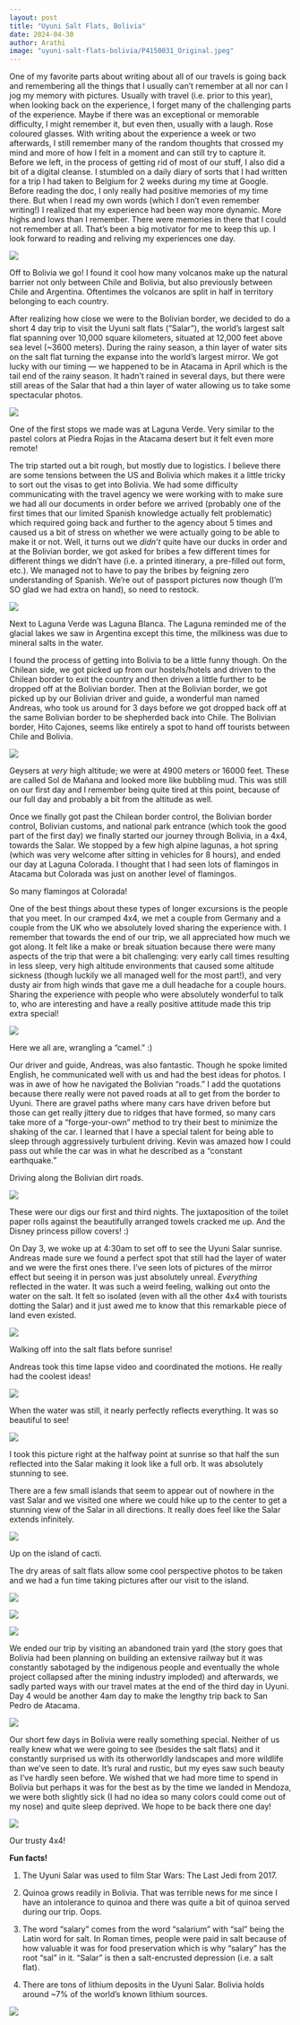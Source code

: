 ```yaml
---
layout: post
title: "Uyuni Salt Flats, Bolivia"
date: 2024-04-30
author: Arathi
image: "uyuni-salt-flats-bolivia/P4150031_Original.jpeg"
---
```


One of my favorite parts about writing about all of our travels is going back and remembering all the things that I usually can’t remember at all nor can I jog my memory with pictures. Usually with travel (i.e. prior to this year), when looking back on the experience, I forget many of the challenging parts of the experience. Maybe if there was an exceptional or memorable difficulty, I might remember it, but even then, usually with a laugh. Rose coloured glasses. With writing about the experience a week or two afterwards, I still remember many of the random thoughts that crossed my mind and more of how I felt in a moment and can still try to capture it. Before we left, in the process of getting rid of most of our stuff, I also did a bit of a digital cleanse. I stumbled on a daily diary of sorts that I had written for a trip I had taken to Belgium for 2 weeks during my time at Google. Before reading the doc, I only really had positive memories of my time there. But when I read my own words (which I don’t even remember writing!) I realized that my experience had been way more dynamic. More highs and lows than I remember. There were memories in there that I could not remember at all. That’s been a big motivator for me to keep this up. I look forward to reading and reliving my experiences one day.

![](assets/img/uyuni-salt-flats-bolivia/P4130086_Original.jpeg)

<figcaption>

Off to Bolivia we go! I found it cool how many volcanos make up the natural barrier not only between Chile and Bolivia, but also previously between Chile and Argentina. Oftentimes the volcanos are split in half in territory belonging to each country.

</figcaption>

After realizing how close we were to the Bolivian border, we decided to do a short 4 day trip to visit the Uyuni salt flats (“Salar”), the world’s largest salt flat spanning over 10,000 square kilometers, situated at 12,000 feet above sea level (~3600 meters). During the rainy season, a thin layer of water sits on the salt flat turning the expanse into the world’s largest mirror. We got lucky with our timing — we happened to be in Atacama in April which is the tail end of the rainy season. It hadn’t rained in several days, but there were still areas of the Salar that had a thin layer of water allowing us to take some spectacular photos.

![](assets/img/uyuni-salt-flats-bolivia/20240413_113745_Original.jpeg)

<figcaption>

One of the first stops we made was at Laguna Verde. Very similar to the pastel colors at Piedra Rojas in the Atacama desert but it felt even more remote!

</figcaption>

The trip started out a bit rough, but mostly due to logistics. I believe there are some tensions between the US and Bolivia which makes it a little tricky to sort out the visas to get into Bolivia. We had some difficulty communicating with the travel agency we were working with to make sure we had all our documents in order before we arrived (probably one of the first times that our limited Spanish knowledge actually felt problematic) which required going back and further to the agency about 5 times and caused us a bit of stress on whether we were actually going to be able to make it or not. Well, it turns out we _didn’t_ quite have our ducks in order and at the Bolivian border, we got asked for bribes a few different times for different things we didn’t have (i.e. a printed itinerary, a pre-filled out form, etc.). We managed not to have to pay the bribes by feigning zero understanding of Spanish. We’re out of passport pictures now though (I’m SO glad we had extra on hand), so need to restock.

![](assets/img/uyuni-salt-flats-bolivia/P4130091_Original.jpeg)

<figcaption>

Next to Laguna Verde was Laguna Blanca. The Laguna reminded me of the glacial lakes we saw in Argentina except this time, the milkiness was due to mineral salts in the water.

</figcaption>

I found the process of getting into Bolivia to be a little funny though. On the Chilean side, we got picked up from our hostels/hotels and driven to the Chilean border to exit the country and then driven a little further to be dropped off at the Bolivian border. Then at the Bolivian border, we got picked up by our Bolivian driver and guide, a wonderful man named Andreas, who took us around for 3 days before we got dropped back off at the same Bolivian border to be shepherded back into Chile. The Bolivian border, Hito Cajones, seems like entirely a spot to hand off tourists between Chile and Bolivia.

![](assets/img/uyuni-salt-flats-bolivia/P4130107_Original.jpeg)

<figcaption>

Geysers at _very_ high altitude; we were at 4900 meters or 16000 feet. These are called Sol de Mañana and looked more like bubbling mud. This was still on our first day and I remember being quite tired at this point, because of our full day and probably a bit from the altitude as well.

</figcaption>

Once we finally got past the Chilean border control, the Bolivian border control, Bolivian customs, and national park entrance (which took the good part of the first day) we finally started our journey through Bolivia, in a 4x4, towards the Salar. We stopped by a few high alpine lagunas, a hot spring (which was very welcome after sitting in vehicles for 8 hours), and ended our day at Laguna Colorada. I thought that I had seen lots of flamingos in Atacama but Colorada was just on another level of flamingos.

So many flamingos at Colorada!

One of the best things about these types of longer excursions is the people that you meet. In our cramped 4x4, we met a couple from Germany and a couple from the UK who we absolutely loved sharing the experience with. I remember that towards the end of our trip, we all appreciated how much we got along. It felt like a make or break situation because there were many aspects of the trip that were a bit challenging: very early call times resulting in less sleep, very high altitude environments that caused some altitude sickness (though luckily we all managed well for the most part!), and very dusty air from high winds that gave me a dull headache for a couple hours. Sharing the experience with people who were absolutely wonderful to talk to, who are interesting and have a really positive attitude made this trip extra special!

![](assets/img/uyuni-salt-flats-bolivia/IMG_0923_Original.jpeg)

<figcaption>

Here we all are, wrangling a “camel.” :)

</figcaption>

Our driver and guide, Andreas, was also fantastic. Though he spoke limited English, he communicated well with us and had the best ideas for photos. I was in awe of how he navigated the Bolivian “roads.” I add the quotations because there really were not paved roads at all to get from the border to Uyuni. There are gravel paths where many cars have driven before but those can get really jittery due to ridges that have formed, so many cars take more of a “forge-your-own” method to try their best to minimize the shaking of the car. I learned that I have a special talent for being able to sleep through aggressively turbulent driving. Kevin was amazed how I could pass out while the car was in what he described as a “constant earthquake.”

Driving along the Bolivian dirt roads.

![](assets/img/uyuni-salt-flats-bolivia/PXL_20240413_230439437_Original.jpeg)

<figcaption>

These were our digs our first and third nights. The juxtaposition of the toilet paper rolls against the beautifully arranged towels cracked me up. And the Disney princess pillow covers! :)

</figcaption>

On Day 3, we woke up at 4:30am to set off to see the Uyuni Salar sunrise. Andreas made sure we found a perfect spot that still had the layer of water and we were the first ones there. I’ve seen lots of pictures of the mirror effect but seeing it in person was just absolutely unreal. _Everything_ reflected in the water. It was such a weird feeling, walking out onto the water on the salt. It felt so isolated (even with all the other 4x4 with tourists dotting the Salar) and it just awed me to know that this remarkable piece of land even existed.

![](assets/img/uyuni-salt-flats-bolivia/P4150010_Original.jpeg)

<figcaption>

Walking off into the salt flats before sunrise!

</figcaption>

Andreas took this time lapse video and coordinated the motions. He really had the coolest ideas!

![](assets/img/uyuni-salt-flats-bolivia/P4150024_Original.jpeg)

<figcaption>

When the water was still, it nearly perfectly reflects everything. It was so beautiful to see!

</figcaption>

![](assets/img/uyuni-salt-flats-bolivia/P4150031_Original.jpeg)

<figcaption>

I took this picture right at the halfway point at sunrise so that half the sun reflected into the Salar making it look like a full orb. It was absolutely stunning to see.

</figcaption>

There are a few small islands that seem to appear out of nowhere in the vast Salar and we visited one where we could hike up to the center to get a stunning view of the Salar in all directions. It really does feel like the Salar extends infinitely.

![](assets/img/uyuni-salt-flats-bolivia/P4150041_Original.jpeg)

<figcaption>

Up on the island of cacti.

</figcaption>

The dry areas of salt flats allow some cool perspective photos to be taken and we had a fun time taking pictures after our visit to the island.

![](assets/img/uyuni-salt-flats-bolivia/20240415_101800_Original.jpeg)

![](assets/img/uyuni-salt-flats-bolivia/IMG_1699.HEIC_Original.jpeg)

![](assets/img/uyuni-salt-flats-bolivia/PXL_20240415_143005296_Original.jpeg)

We ended our trip by visiting an abandoned train yard (the story goes that Bolivia had been planning on building an extensive railway but it was constantly sabotaged by the indigenous people and eventually the whole project collapsed after the mining industry imploded) and afterwards, we sadly parted ways with our travel mates at the end of the third day in Uyuni. Day 4 would be another 4am day to make the lengthy trip back to San Pedro de Atacama.

![](assets/img/uyuni-salt-flats-bolivia/P4150128_Original.jpeg)

Our short few days in Bolivia were really something special. Neither of us really knew what we were going to see (besides the salt flats) and it constantly surprised us with its otherworldly landscapes and more wildlife than we’ve seen to date. It’s rural and rustic, but my eyes saw such beauty as I’ve hardly seen before. We wished that we had more time to spend in Bolivia but perhaps it was for the best as by the time we landed in Mendoza, we were both slightly sick (I had no idea so many colors could come out of my nose) and quite sleep deprived. We hope to be back there one day!

![](assets/img/uyuni-salt-flats-bolivia/20240415_103212_Original.jpeg)

<figcaption>

Our trusty 4x4!

</figcaption>

**Fun facts!**

1. The Uyuni Salar was used to film Star Wars: The Last Jedi from 2017.

2. Quinoa grows readily in Bolivia. That was terrible news for me since I have an intolerance to quinoa and there was quite a bit of quinoa served during our trip. Oops.

3. The word “salary” comes from the word “salarium” with “sal” being the Latin word for salt. In Roman times, people were paid in salt because of how valuable it was for food preservation which is why “salary” has the root “sal” in it. “Salar” is then a salt-encrusted depression (i.e. a salt flat).

4. There are tons of lithium deposits in the Uyuni Salar. Bolivia holds around ~7% of the world’s known lithium sources.

![](assets/img/uyuni-salt-flats-bolivia/P4140149_Original.jpeg)
